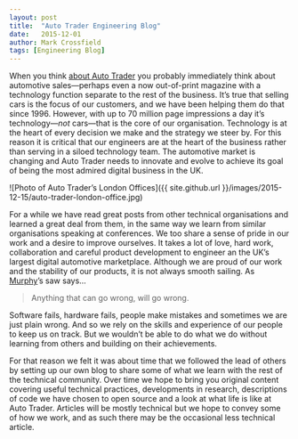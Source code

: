 ```yaml
---
layout: post
title:  "Auto Trader Engineering Blog"
date:   2015-12-01
author: Mark Crossfield
tags: [Engineering Blog]
---
```

When you think [about Auto Trader](http://about-us.autotrader.co.uk/) you probably immediately think about automotive sales—perhaps even a now out-of-print magazine with a technology function separate to the rest of the business. It’s true that selling cars is the focus of our customers, and we have been helping them do that since 1996. However, with up to 70 million page impressions a day it’s technology—*not* cars—that is the core of our organisation. Technology is at the heart of every decision we make and the strategy we steer by. For this reason it is critical that our engineers are at the heart of the business rather than serving in a siloed technology team. The automotive market is changing and Auto Trader needs to innovate and evolve to achieve its goal of being the most admired digital business in the UK.

![Photo of Auto Trader’s London Offices]({{ site.github.url }}/images/2015-12-15/auto-trader-london-office.jpg)

For a while we have read great posts from other technical organisations and learned a great deal from them, in the same way we learn from similar organisations speaking at conferences. We too share a sense of pride in our work and a desire to improve ourselves. It takes a lot of love, hard work, collaboration and careful product development to engineer an the UK’s largest digital automotive marketplace. Although we are proud of our work and the stability of our products, it is not always smooth sailing. As [Murphy](https://en.wikipedia.org/wiki/Edward_A._Murphy_Jr.)’s saw says…

> Anything that can go wrong, will go wrong.  

Software fails, hardware fails, people make mistakes and sometimes we are just plain wrong. And so we rely on the skills and experience of our people to keep us on track. But we wouldn’t be able to do what we do without learning from others and building on their achievements.

For that reason we felt it was about time that we followed the lead of others by setting up our own blog to share some of what we learn with the rest of the technical community. Over time we hope to bring you original content covering useful technical practices, developments in research, descriptions of code we have chosen to open source and a look at what life is like at Auto Trader. Articles will be mostly technical but we hope to convey some of how we work, and as such there may be the occasional less technical article.